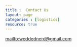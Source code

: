 ```yaml
---
title :  Contact Us
layout: page
categories : [logistics]
resource: true
---
```


<mailto:weddednerd@gmail.com>